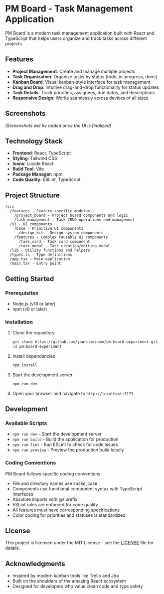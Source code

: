 # PM Board - Task Management Application

PM Board is a modern task management application built with React and TypeScript that helps users organize and track tasks across different projects.

## Features

- **Project Management**: Create and manage multiple projects
- **Task Organization**: Organize tasks by status (todo, in-progress, done)
- **Kanban Board**: Visual kanban-style interface for task management
- **Drag and Drop**: Intuitive drag-and-drop functionality for status updates
- **Task Details**: Track priorities, assignees, due dates, and descriptions
- **Responsive Design**: Works seamlessly across devices of all sizes

## Screenshots

*(Screenshots will be added once the UI is finalized)*

## Technology Stack

- **Frontend**: React, TypeScript
- **Styling**: Tailwind CSS
- **Icons**: Lucide React
- **Build Tool**: Vite
- **Package Manager**: npm
- **Code Quality**: ESLint, TypeScript

## Project Structure

```
/src
  /features - Feature-specific modules
    /project_board - Project board components and logic
    /task_management - Task CRUD operations and management
  /ui - UI components
    /base - Primitive UI components
      /design_kit - Design system components
    /features - Complex reusable UI components
      /task_card - Task card component
      /task_modal - Task creation/editing modal
  /lib - Utility functions and helpers
  /types.ts - Type definitions
  /app.tsx - Main application
  /main.tsx - Entry point
```

## Getting Started

### Prerequisites

- Node.js (v18 or later)
- npm (v9 or later)

### Installation

1. Clone the repository
   ```bash
   git clone https://github.com/yourusername/pm-board-experiment.git
   cd pm-board-experiment
   ```

2. Install dependencies
   ```bash
   npm install
   ```

3. Start the development server
   ```bash
   npm run dev
   ```

4. Open your browser and navigate to `http://localhost:5173`

## Development

### Available Scripts

- `npm run dev` - Start the development server
- `npm run build` - Build the application for production
- `npm run lint` - Run ESLint to check for code issues
- `npm run preview` - Preview the production build locally

### Coding Conventions

PM Board follows specific coding conventions:

- File and directory names use snake_case
- Components use functional component syntax with TypeScript interfaces
- Absolute imports with @/ prefix
- ESLint rules are enforced for code quality
- All features must have corresponding specifications
- Color coding for priorities and statuses is standardized

## License

This project is licensed under the MIT License - see the [LICENSE](LICENSE) file for details.

## Acknowledgments

- Inspired by modern kanban tools like Trello and Jira
- Built on the shoulders of the amazing React ecosystem
- Designed for developers who value clean code and type safety
